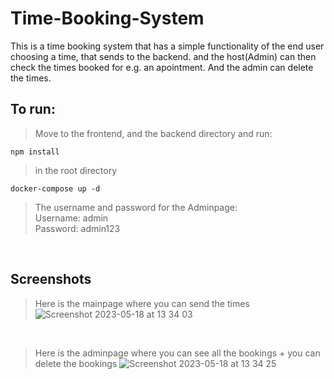 # Time-Booking-System
This is a time booking system that has a simple functionality of the end user choosing a time, that sends to the backend. and the host(Admin) can then check the times booked for e.g. an apointment. And the admin can delete the times.

## To run:
> Move to the frontend, and the backend directory and run:
```
npm install
```
> in the root directory
```
docker-compose up -d
```
> The username and password for the Adminpage: <br />
> Username: admin <br />
> Password: admin123
<br />

## Screenshots
> Here is the mainpage where you can send the times
![Screenshot 2023-05-18 at 13 34 03](https://github.com/bynned/Time-Booking-System/assets/99414068/bf99cba4-e100-4f71-84f1-d6fbfad5af29)

<br />

> Here is the adminpage where you can see all the bookings + you can delete the bookings
![Screenshot 2023-05-18 at 13 34 25](https://github.com/bynned/Time-Booking-System/assets/99414068/a8e2c2f2-6cc6-4c93-b531-9d8ba0a5a067)
